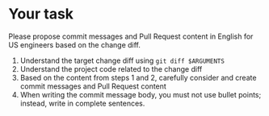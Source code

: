 # Your task

Please propose commit messages and Pull Request content in English for US engineers based on the change diff.

1. Understand the target change diff using `git diff $ARGUMENTS`
2. Understand the project code related to the change diff
3. Based on the content from steps 1 and 2, carefully consider and create commit messages and Pull Request content
4. When writing the commit message body, you must not use bullet points; instead, write in complete sentences.
